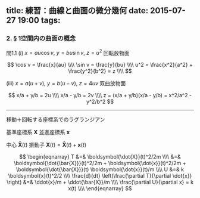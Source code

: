 title: 練習：曲線と曲面の微分幾何
date: 2015-07-27 19:00
tags:
---

### 2. § 1空間内の曲面の概念

問1.1
(i) $x = au \cos v,\ y = bu \sin v,\ z = u^2$  回転放物面

$$
 \cos v = \frac{x}{au} \\\\
 \sin v = \frac{y}{bu} \\\\
 u^2 = \frac{x^2}{a^2} + \frac{y^2}{b^2} = z \\\\
$$

(iii) $x=a(u+v),\ y=b(u-v),\ z=4uv$  双曲放物面

$$
x/a + y/b = 2u \\\\
x/a - y/b = 2v \\\\
z = (x/a + y/b)(x/a - y/b) = x^2/a^2 - y^2/b^2
$$

--------
移動＋回転する座標系でのラグランジアン

基準座標系 $\boldsymbol{X}$
並進座標系 $\boldsymbol{x}$


中心  $\boldsymbol{\bar{X}}(t)$
振動子 $\boldsymbol{X}(t) = \boldsymbol{\bar{X}}(t) + \boldsymbol{x}(t)$

$$
\begin{eqnarray}
T &=& \boldsymbol{\dot{X}}(t)^2/2m \\\\
 &=& \boldsymbol{\dot{\bar{X}}}(t)^2/2m  + \boldsymbol{\dot{x}}(t)^2/2m  +  
 \boldsymbol{\dot{\bar{X}}}(t) \boldsymbol{\dot{x}}(t)/m  \\\\
U &=& k \boldsymbol{x}(t)^2/2 \\\\
\frac{d}{dt} \left(\frac{\partial T}{\partial \dot{x}} \right) &=& 
\ddot{x}/m + \ddot{\bar{X}}/m \\\\
\frac{\partial U}{\partial x} = k x(t) \\\\
\end{eqnarray}
$$
